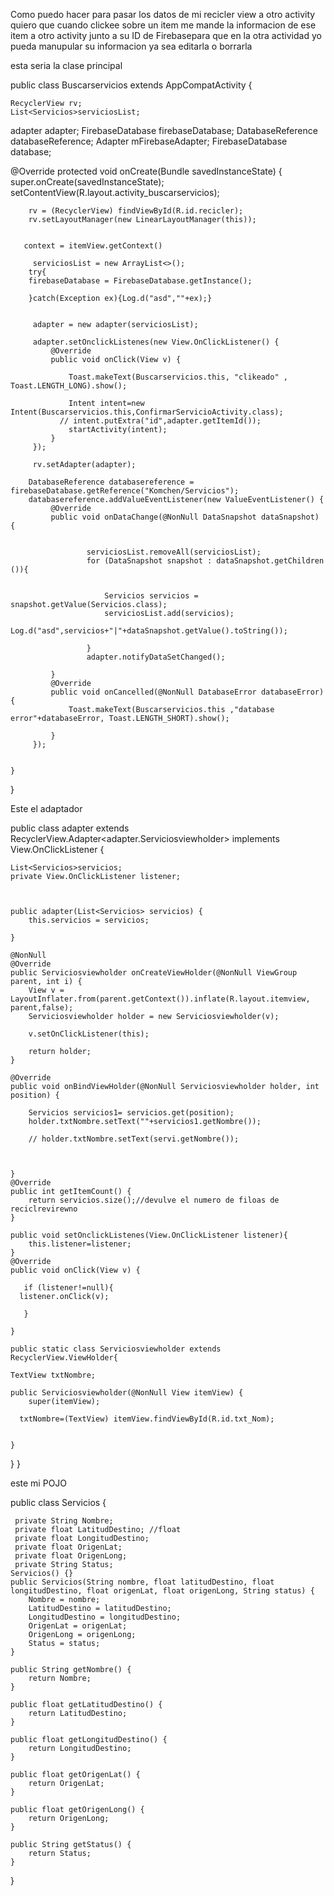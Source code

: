 Como puedo hacer para pasar los datos de mi recicler view a otro activity
quiero que cuando clickee sobre un item me mande la informacion de ese item a otro activity junto a su ID de Firebasepara que en la otra actividad yo pueda manupular su informacion ya sea editarla o borrarla

esta seria la clase principal

public class Buscarservicios extends AppCompatActivity  {

    RecyclerView rv;
    List<Servicios>serviciosList;
   adapter adapter;
   FirebaseDatabase firebaseDatabase;
   DatabaseReference databaseReference;
   Adapter mFirebaseAdapter;
   FirebaseDatabase database;



   @Override
    protected void onCreate(Bundle savedInstanceState) {
        super.onCreate(savedInstanceState);
        setContentView(R.layout.activity_buscarservicios);

        rv = (RecyclerView) findViewById(R.id.recicler);
        rv.setLayoutManager(new LinearLayoutManager(this));


       context = itemView.getContext()

         serviciosList = new ArrayList<>();
        try{
        firebaseDatabase = FirebaseDatabase.getInstance();

        }catch(Exception ex){Log.d("asd",""+ex);}


         adapter = new adapter(serviciosList);

         adapter.setOnclickListenes(new View.OnClickListener() {
             @Override
             public void onClick(View v) {

                 Toast.makeText(Buscarservicios.this, "clikeado" , Toast.LENGTH_LONG).show();

                 Intent intent=new Intent(Buscarservicios.this,ConfirmarServicioActivity.class);
               // intent.putExtra("id",adapter.getItemId());
                 startActivity(intent);
             }
         });

         rv.setAdapter(adapter);

        DatabaseReference databasereference = firebaseDatabase.getReference("Komchen/Servicios");
        databasereference.addValueEventListener(new ValueEventListener() {
             @Override
             public void onDataChange(@NonNull DataSnapshot dataSnapshot) {


                     serviciosList.removeAll(serviciosList);
                     for (DataSnapshot snapshot : dataSnapshot.getChildren ()){


                         Servicios servicios =  snapshot.getValue(Servicios.class);
                         serviciosList.add(servicios);
                         Log.d("asd",servicios+"|"+dataSnapshot.getValue().toString());

                     }
                     adapter.notifyDataSetChanged();

             }
             @Override
             public void onCancelled(@NonNull DatabaseError databaseError) {
                 Toast.makeText(Buscarservicios.this ,"database error"+databaseError, Toast.LENGTH_SHORT).show();

             }
         });


    }
}


Este el adaptador


public  class adapter extends RecyclerView.Adapter<adapter.Serviciosviewholder>
implements View.OnClickListener {

    List<Servicios>servicios;
    private View.OnClickListener listener;

    

    public adapter(List<Servicios> servicios) {
        this.servicios = servicios;

    }

    @NonNull
    @Override
    public Serviciosviewholder onCreateViewHolder(@NonNull ViewGroup parent, int i) {
        View v = LayoutInflater.from(parent.getContext()).inflate(R.layout.itemview, parent,false);
        Serviciosviewholder holder = new Serviciosviewholder(v);

        v.setOnClickListener(this);

        return holder;
    }

    @Override
    public void onBindViewHolder(@NonNull Serviciosviewholder holder, int position) {

        Servicios servicios1= servicios.get(position);
        holder.txtNombre.setText(""+servicios1.getNombre());

        // holder.txtNombre.setText(servi.getNombre());



    }
    @Override
    public int getItemCount() {
        return servicios.size();//devulve el numero de filoas de reciclrevirewno
    }

    public void setOnclickListenes(View.OnClickListener listener){
        this.listener=listener;
    }
    @Override
    public void onClick(View v) {

       if (listener!=null){
      listener.onClick(v);

       }

    }

    public static class Serviciosviewholder extends RecyclerView.ViewHolder{

    TextView txtNombre;

    public Serviciosviewholder(@NonNull View itemView) {
        super(itemView);

      txtNombre=(TextView) itemView.findViewById(R.id.txt_Nom);


    }
}
}


este mi POJO

public class Servicios {

     private String Nombre;
     private float LatitudDestino; //float
     private float LongitudDestino;
     private float OrigenLat;
     private float OrigenLong;
     private String Status;
    Servicios() {}
    public Servicios(String nombre, float latitudDestino, float longitudDestino, float origenLat, float origenLong, String status) {
        Nombre = nombre;
        LatitudDestino = latitudDestino;
        LongitudDestino = longitudDestino;
        OrigenLat = origenLat;
        OrigenLong = origenLong;
        Status = status;
    }

    public String getNombre() {
        return Nombre;
    }

    public float getLatitudDestino() {
        return LatitudDestino;
    }

    public float getLongitudDestino() {
        return LongitudDestino;
    }

    public float getOrigenLat() {
        return OrigenLat;
    }

    public float getOrigenLong() {
        return OrigenLong;
    }

    public String getStatus() {
        return Status;
    }
}


